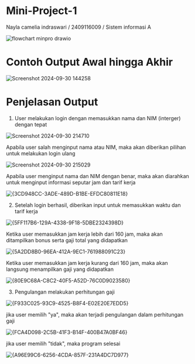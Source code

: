 # Mini-Project-1
Nayla camelia indraswari
/ 2409116009
/ Sistem informasi A

![flowchart minpro drawio](https://github.com/user-attachments/assets/acec8ab6-4b09-4117-8003-8eae223fd4b5)

# Contoh Output Awal hingga Akhir
![Screenshot 2024-09-30 144258](https://github.com/user-attachments/assets/bad00c92-c2ae-4e12-b5d0-63c10ee70d44)

# Penjelasan Output
1. User melakukan login dengan memasukkan nama dan NIM (interger) dengan tepat
   
  ![Screenshot 2024-09-30 214710](https://github.com/user-attachments/assets/a62fbbca-bb65-4473-9e50-338c43fd77fe)

  Apabila user salah menginput nama atau NIM, maka akan diberikan pilihan untuk melakukan login ulang

  ![Screenshot 2024-09-30 215029](https://github.com/user-attachments/assets/21dbd3eb-342f-4d2a-bcc8-ce459f7b256b)

  Apabila user menginput nama dan NIM dengan benar, maka akan diarahkan untuk menginput informasi seputar jam dan tarif kerja

  ![{3CD948CC-3ADE-489D-B1BE-EFDC80811E18}](https://github.com/user-attachments/assets/c60ae291-7c5d-42e1-bd79-bbb7a96ae9fd)


2. Setelah login berhasil, diberikan input untuk memasukkan waktu dan tarif kerja
   
  ![{5FF117B6-129A-4338-9F18-5DBE2324398D}](https://github.com/user-attachments/assets/ffc5369c-cca1-470b-b645-98eb16e236b7)

  Ketika user memasukkan jam kerja lebih dari 160 jam, maka akan ditampilkan bonus serta gaji total yang didapatkan

  ![{5A2DD8B0-96EA-412A-9EC1-761988091C23}](https://github.com/user-attachments/assets/8ff069db-717d-44c1-88b8-bd489cf53c13)

  Ketika user memasukkan jam kerja kurang dari 160 jam, maka akan langsung menampilkan gaji yang didapatkan

  ![{80E9C68A-C8C2-40F5-A52D-76C0D9023580}](https://github.com/user-attachments/assets/03a606cc-d3e1-43dd-9fe3-787d0f62b234)

3. Pengulangan melakukan perhitungan gaji

  ![{F933C025-93C9-4525-B8F4-E02E20E7EDD5}](https://github.com/user-attachments/assets/81fe2185-b03c-4d24-adc0-7c4ea43e6a95)

  jika user memilih "ya", maka akan terjadi pengulangan dalam perhitungan gaji

  ![{FCA4D098-2C5B-41F3-B14F-400B47A0BF46}](https://github.com/user-attachments/assets/635a41a0-2c0e-4de4-bd42-690e59c09453)

  jika user memilih "tidak", maka program selesai

  ![{A96E99C6-6256-4CDA-857F-231A4DC7D977}](https://github.com/user-attachments/assets/a863ae52-dfed-4cbe-92db-9e116082b525)






